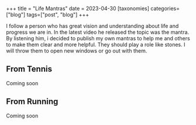 +++
title = "Life Mantras"
date = 2023-04-30
[taxonomies]
categories=["blog"]
tags=["post", "blog"]
+++

I follow a person who has great vision and understanding about life and progress we are in. In the latest video he released the topic was the mantra. By listening him, i decided to publish my own mantras to help me and others to make them clear and more helpful. They should play a role like stones. I will throw them to open new windows or go out with them.

## From Tennis
Coming soon

## From Running
Coming soon